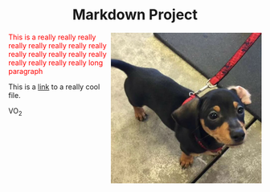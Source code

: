<h1 align="center">Markdown Project</h1>


<img align="right" width="300" height="300" src="Kipper.JPG">

<p style="color:red;">This is a really really really really really really really really really really really really really really really really really long paragraph</p>


This is a [link](readme.md) to a really cool file.

<p>VO<sub>2</sub></p>

